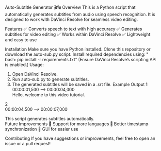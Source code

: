 Auto-Subtitle Generator 🎬🔠
Overview
This is a Python script that automatically generates subtitles from audio using speech recognition. It is designed to work with DaVinci Resolve for seamless video editing.

Features
✅ Converts speech to text with high accuracy
✅ Generates subtitles for video editing
✅ Works within DaVinci Resolve
✅ Lightweight and easy to use

Installation
Make sure you have Python installed.
Clone this repository or download the auto-sub.py script.
Install required dependencies using:
" bash: 
   pip install -r requirements.txt"
(Ensure DaVinci Resolve’s scripting API is enabled.)
Usage:
1) Open DaVinci Resolve.
2) Run auto-sub.py to generate subtitles.
3) The generated subtitles will be saved in a .srt file.
Example Output
1  
00:00:01,500 --> 00:00:04,000  
Hello, welcome to this video tutorial.  

2  
00:00:04,500 --> 00:00:07,000  

This script generates subtitles automatically.  
Future Improvements
🚀 Support for more languages
🚀 Better timestamp synchronization
🚀 GUI for easier use

Contributing
If you have suggestions or improvements, feel free to open an issue or a pull request!




